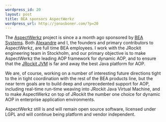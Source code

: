 ```yaml
--- 
wordpress_id: 20
layout: post
title: BEA sponsors AspectWerkz
wordpress_url: http://jonasboner.com/?p=20
---
```

<p>
The <a href="http://aspectwerkz.codehaus.org/">AspectWerkz</a> project is since a a month ago sponsored by <a href="http://www.bea.com/">BEA Systems</a>. Both <a href="http://blogs.codehaus.org/people/avasseur/">Alexandre</a> and I, the founders and primary contributors to
AspectWerkz, are full time BEA employees.  I work with the JRockit engineering team in Stockholm, and our primary objective is to make AspectWerkz the leading AOP framework for dynamic AOP, and to ensure that the <a href="http://commerce.bea.com/showallversions.jsp?family=WLJR">JRockit JVM</a> is far and away the best Java platform for AOP.
</p>
<p>
We are, of course, working on a number of interesting future directions tight to the in tight coordination with the rest of the BEA products line, but the near term goals are to build deep and unprecedented support for AOP, including real-time run-time weaving into JRockit Java Virtual Machine, and to make AspectWerkz on top of JRockit the number one choice for dynamic AOP in enterprise application environments.
</p>
<p>
AspectWerkz still is and will remain open source software, licensed under LGPL and will continue being platform and vendor independent.
</p>
